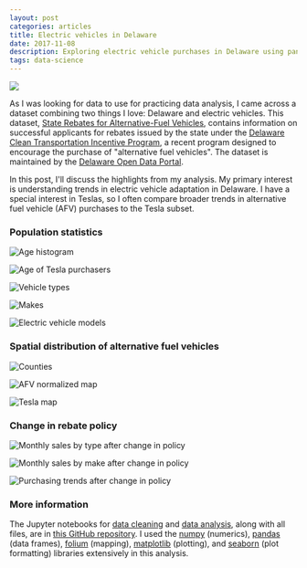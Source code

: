 ```yaml
---
layout: post
categories: articles
title: Electric vehicles in Delaware
date: 2017-11-08
description: Exploring electric vehicle purchases in Delaware using pandas and folium
tags: data-science
---
```


<p><a href="http://www.exoticspotter.com/tesla-model-s-newark-delaware-130588">
<img src="\img\delaware-EVs\de_tesla.jpg" style="display:block; margin-left: auto; margin-right: auto;">
</a></p>

As I was looking for data to use for practicing data analysis,
I came across a dataset combining two things I love: Delaware and electric vehicles.
This dataset, [State Rebates for Alternative-Fuel Vehicles](https://data.delaware.gov/Energy-and-Environment/State-Rebates-for-Alternative-Fuel-Vehicles/8z8z-di7f),
contains information on successful applicants for rebates issued by the state under the
[Delaware Clean Transportation Incentive Program](http://www.dnrec.delaware.gov/energy/pages/clean-transportation-incentives-home.aspx),
a recent program designed to encourage the purchase of "alternative fuel vehicles".
The dataset is maintained by the [Delaware Open Data Portal](https://data.delaware.gov).

In this post, I'll discuss the highlights from my analysis.
My primary interest is understanding trends in electric vehicle adaptation in Delaware.
I have a special interest in Teslas, so I often compare broader trends in
alternative fuel vehicle (AFV) purchases to the Tesla subset.

### Population statistics

![Age histogram](\img\delaware-EVs\age.png)

![Age of Tesla purchasers](\img\delaware-EVs\age_tesla.png)

![Vehicle types](\img\delaware-EVs\vehicle_types.png)

![Makes](\img\delaware-EVs\make.png)

![Electric vehicle models](\img\delaware-EVs\electric_models.png)

### Spatial distribution of alternative fuel vehicles

![Counties](\img\delaware-EVs\counties.png)

![AFV normalized map](\img\delaware-EVs\afv_norm_map.png)

![Tesla map](\img\delaware-EVs\tesla_map.png)

### Change in rebate policy

![Monthly sales by type after change in policy](\img\delaware-EVs\policy_change_type.png)

![Monthly sales by make after change in policy](\img\delaware-EVs\policy_change_make.png)

![Purchasing trends after change in policy](\img\delaware-EVs\policy_change_trends.png)

### More information

The Jupyter notebooks for [data cleaning](http://nbviewer.jupyter.org/github/petermattia/Delaware-EVs/blob/master/Electric%20vehicles%20in%20Delaware%20-%20Data%20cleaning.ipynb?flush_cache=true)
and [data analysis](http://nbviewer.jupyter.org/github/petermattia/Delaware-EVs/blob/master/Electric%20vehicles%20in%20Delaware%20-%20Data%20analysis.ipynb?flush_cache=true), along with all files,
are in [this GitHub repository](https://github.com/petermattia/Delaware-EVs).
I used the
[numpy](http://numpy.org) (numerics),
[pandas](https://pandas.pydata.org) (data frames),
[folium](https://folium.readthedocs.io/en/latest/) (mapping),
[matplotlib](https://matplotlib.org) (plotting), and
[seaborn](https://seaborn.pydata.org) (plot formatting)
libraries extensively in this analysis.

